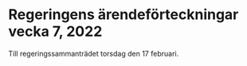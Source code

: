# Regeringens ärendeförteckningar vecka 7, 2022

Till regeringssammanträdet torsdag den 17 februari.

